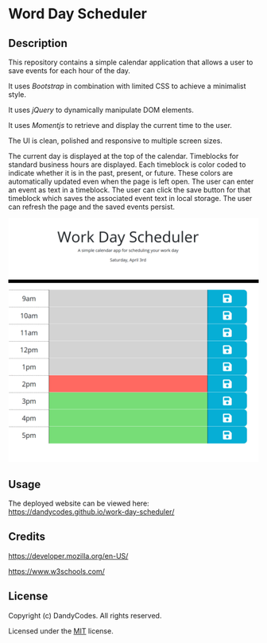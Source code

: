 # Word Day Scheduler
## Description
This repository contains a simple calendar application that allows a user to save events for each hour of the day.

It uses *Bootstrap* in combination with limited CSS to achieve a minimalist style.

It uses *jQuery* to dynamically manipulate DOM elements.

It uses *Momentjs* to retrieve and display the current time to the user.

The UI is clean, polished and responsive to multiple screen sizes.

The current day is displayed at the top of the calendar.
Timeblocks for standard business hours are displayed.
Each timeblock is color coded to indicate whether it is in the past, present, or future.
These colors are automatically updated even when the page is left open.
The user can enter an event as text in a timeblock.
The user can click the save button for that timeblock which saves the associated event text in local storage.
The user can refresh the page and the saved events persist.

![a screenshot of the deployed website](./assets/img/screenshot.png)
## Usage
The deployed website can be viewed here: https://dandycodes.github.io/work-day-scheduler/
## Credits
https://developer.mozilla.org/en-US/

https://www.w3schools.com/
## License
Copyright (c) DandyCodes. All rights reserved.

Licensed under the [MIT](LICENSE.txt) license.